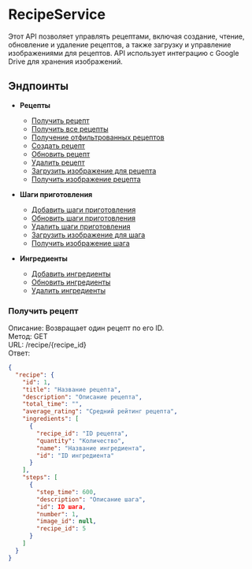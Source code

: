 # RecipeService

Этот API позволяет управлять рецептами, включая создание, чтение, обновление и удаление рецептов, а также загрузку и управление изображениями для рецептов. API использует интеграцию с Google Drive для хранения изображений.

## Эндпоинты

- **Рецепты**
  - [Получить рецепт](#получить-рецепт)
  - [Получить все рецепты](#получить-все-рецепты)
  - [Получение отфильтрованных рецептов](#получение-отфильтрованных-рецептов)
  - [Создать рецепт](#создать-рецепт)
  - [Обновить рецепт](#обновить-рецепт)
  - [Удалить рецепт](#удалить-рецепт)
  - [Загрузить изображение для рецепта](#загрузить-изображение-для-рецепта)
  - [Получить изображение рецепта](#получить-изображение-рецепта)

- **Шаги приготовления**
  - [Добавить шаги приготовления](#добавить-шаги-приготовления)
  - [Обновить шаги приготовления](#обновить-шаги-приготовления)
  - [Удалить шаги приготовления](#удалить-шаги-приготовления)
  - [Загрузить изображение для шага](#загрузить-изображение-для-шага)
  - [Получить изображение шага](#получить-изображение-шага)

- **Ингредиенты**
  - [Добавить ингредиенты](#добавить-ингредиенты)
  - [Обновить ингредиенты](#обновить-ингредиенты)
  - [Удалить ингредиенты](#удалить-ингредиенты)




### Получить рецепт

Описание: Возвращает один рецепт по его ID.  
Метод: GET  
URL: /recipe/{recipe_id}  
Ответ:
```json
{
  "recipe": {
    "id": 1,
    "title": "Название рецепта",
    "description": "Описание рецепта",
    "total_time": "",
    "average_rating": "Средний рейтинг рецепта",
    "ingredients": [
      {
        "recipe_id": "ID рецепта",
        "quantity": "Количество",
        "name": "Название ингредиента",
        "id": "ID ингредиента"
      }
    ],
    "steps": [
      {
        "step_time": 600,
        "description": "Описание шага",
        "id": ID шага,
        "number": 1,
        "image_id": null,
        "recipe_id": 5
      }
    ]
  }
}



